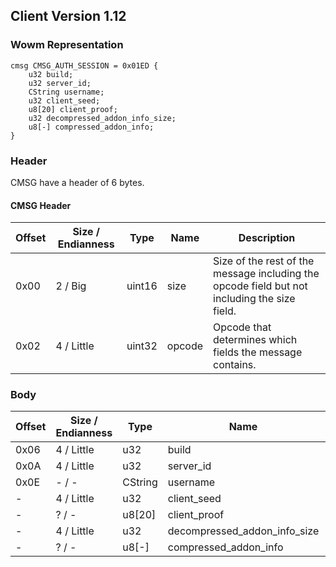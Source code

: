 ## Client Version 1.12

### Wowm Representation
```rust,ignore
cmsg CMSG_AUTH_SESSION = 0x01ED {
    u32 build;
    u32 server_id;
    CString username;
    u32 client_seed;
    u8[20] client_proof;
    u32 decompressed_addon_info_size;
    u8[-] compressed_addon_info;
}
```
### Header
CMSG have a header of 6 bytes.

#### CMSG Header
| Offset | Size / Endianness | Type   | Name   | Description |
| ------ | ----------------- | ------ | ------ | ----------- |
| 0x00   | 2 / Big           | uint16 | size   | Size of the rest of the message including the opcode field but not including the size field.|
| 0x02   | 4 / Little        | uint32 | opcode | Opcode that determines which fields the message contains.|
### Body
| Offset | Size / Endianness | Type | Name | Description |
| ------ | ----------------- | ---- | ---- | ----------- |
| 0x06 | 4 / Little | u32 | build |  |
| 0x0A | 4 / Little | u32 | server_id |  |
| 0x0E | - / - | CString | username |  |
| - | 4 / Little | u32 | client_seed |  |
| - | ? / - | u8[20] | client_proof |  |
| - | 4 / Little | u32 | decompressed_addon_info_size |  |
| - | ? / - | u8[-] | compressed_addon_info |  |
